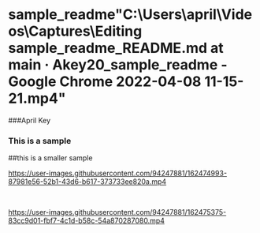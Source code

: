 # sample_readme"C:\Users\april\Videos\Captures\Editing sample_readme_README.md at main · Akey20_sample_readme - Google Chrome 2022-04-08 11-15-21.mp4"

###April Key

### This is a sample 
##this is a smaller sample


https://user-images.githubusercontent.com/94247881/162474993-87981e56-52b1-43d6-b617-373733ee820a.mp4


<br>




https://user-images.githubusercontent.com/94247881/162475375-83cc9d01-fbf7-4c1d-b58c-54a870287080.mp4

